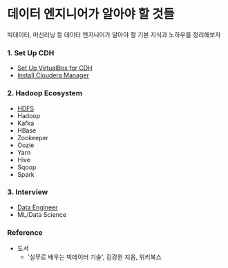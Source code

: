 # 데이터 엔지니어가 알아야 할 것들

빅데이터, 머신러닝 등 데이터 엔지니어가 알아야 할 기본 지식과 노하우를 정리해보자

### 1. Set Up CDH

- [Set Up VirtualBox for CDH](setup/01_setup_virtual_box.md)
- [Install Cloudera Manager](setup/02_install_cloudera_manager.md)

### 2. Hadoop Ecosystem

- [HDFS](hdfs/01_hdfs.md)
- Hadoop
- Kafka
- HBase
- Zookeeper
- Oozie
- Yarn
- Hive
- Sqoop
- Spark

### 3. Interview

- [Data Engineer](interview/data_engineer.md)
- ML/Data Science

### Reference

- 도서
  - '실무로 배우는 빅데이터 기술', 김강원 지음, 위키북스
